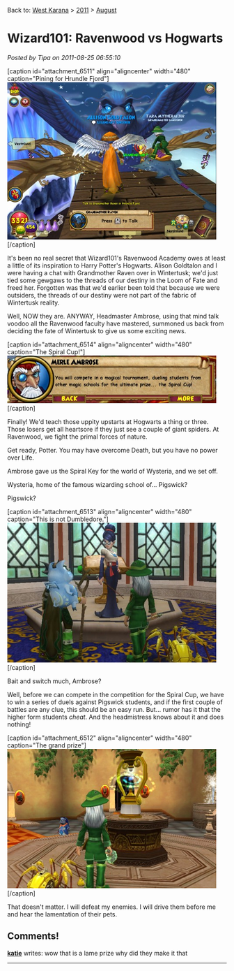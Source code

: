 Back to: [West Karana](/posts/westkarana.md) > [2011](/posts/2011/westkarana.md) > [August](./westkarana.md)
# Wizard101: Ravenwood vs Hogwarts

*Posted by Tipa on 2011-08-25 06:55:10*

[caption id="attachment\_6511" align="aligncenter" width="480" caption="Pining for Hrundle Fjord"][![](../../../uploads/2011/08/WizardGraphicalClient-2011-08-24-23-32-16-35-480x360.jpg "Pining for Hrundle Fjord")](../../../uploads/2011/08/WizardGraphicalClient-2011-08-24-23-32-16-35.jpg)[/caption]

It's been no real secret that Wizard101's Ravenwood Academy owes at least a little of its inspiration to Harry Potter's Hogwarts. Alison Goldtalon and I were having a chat with Grandmother Raven over in Wintertusk; we'd just tied some gewgaws to the threads of our destiny in the Loom of Fate and freed her. Forgotten was that we'd earlier been told that because we were outsiders, the threads of our destiny were not part of the fabric of Wintertusk reality.

Well, NOW they are. ANYWAY, Headmaster Ambrose, using that mind talk voodoo all the Ravenwood faculty have mastered, summoned us back from deciding the fate of Wintertusk to give us some exciting news.

[caption id="attachment\_6514" align="aligncenter" width="480" caption="The Spiral Cup!"][![](../../../uploads/2011/08/WizardGraphicalClient-2011-08-24-23-34-15-10-480x109.jpg "The Spiral Cup!")](../../../uploads/2011/08/WizardGraphicalClient-2011-08-24-23-34-15-10.jpg)[/caption]

Finally! We'd teach those uppity upstarts at Hogwarts a thing or three. Those losers get all heartsore if they just see a couple of giant spiders. At Ravenwood, we fight the primal forces of nature.

Get ready, Potter. You may have overcome Death, but you have no power over Life.

Ambrose gave us the Spiral Key for the world of Wysteria, and we set off.

Wysteria, home of the famous wizarding school of... Pigswick?

Pigswick?

[caption id="attachment\_6513" align="aligncenter" width="480" caption="This is not Dumbledore."][![](../../../uploads/2011/08/WizardGraphicalClient-2011-08-25-07-27-07-92-480x320.jpg "This is not Dumbledore.")](../../../uploads/2011/08/WizardGraphicalClient-2011-08-25-07-27-07-92.jpg)[/caption]

Bait and switch much, Ambrose?

Well, before we can compete in the competition for the Spiral Cup, we have to win a series of duels against Pigswick students, and if the first couple of battles are any clue, this should be an easy run. But... rumor has it that the higher form students *cheat*. And the headmistress knows about it and does nothing!

[caption id="attachment\_6512" align="aligncenter" width="480" caption="The grand prize"][![](../../../uploads/2011/08/WizardGraphicalClient-2011-08-25-07-23-54-39-480x319.jpg "The grand prize")](../../../uploads/2011/08/WizardGraphicalClient-2011-08-25-07-23-54-39.jpg)[/caption]

That doesn't matter. I will defeat my enemies. I will drive them before me and hear the lamentation of their pets.

## Comments!

**[katie](http://kalypso-and-cinnimin)** writes: wow that is a lame prize why did they make it that

---

